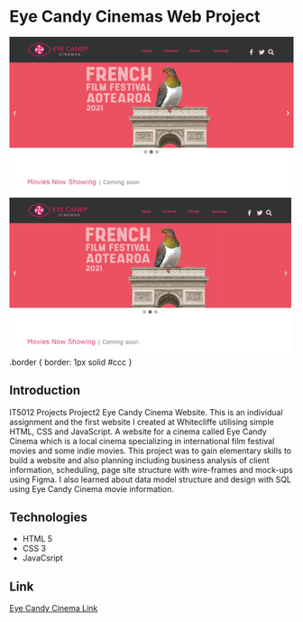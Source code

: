 # Eye Candy Cinemas Web Project
![Eye Candy Cinema](https://github.com/Masamist/EyeCandyCinemas/blob/main/eyeCandyCinema.png)
<img src="https://github.com/Masamist/EyeCandyCinemas/blob/main/eyeCandyCinema.png" width="500" height="auto" class='border' />
.border { border: 1px solid #ccc }

## Introduction
IT5012 Projects Project2 Eye Candy Cinema Website.
This is an individual assignment and the first website I created at Whitecliffe utilising simple HTML, CSS and JavaScript. A website for a cinema called Eye Candy Cinema which is a local cinema specializing in international film festival movies and some indie movies. This project was to gain elementary skills to build a website and also planning including business analysis of client information, scheduling, page site structure with wire-frames and mock-ups using Figma. I also learned about data model structure and design with SQL using Eye Candy Cinema movie information.

## Technologies
+ HTML 5
+ CSS 3
+ JavaCsript

## Link
[Eye Candy Cinema Link](https://masamist.github.io/EyeCandyCinemas/)
